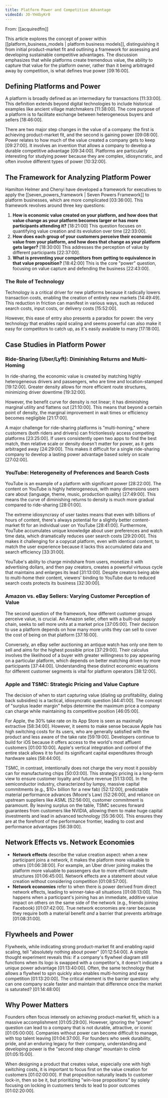 ```yaml
---
title: Platform Power and Competitive Advantage
videoId: JO-YH4byKr0
---
```


From: [[acquiredfm]] <br/> 

This article explores the concept of power within [[platform_business_models | platform business models]], distinguishing it from initial product-market fit and outlining a framework for assessing and developing sustainable competitive advantages. The discussion emphasizes that while platforms create tremendous value, the ability to capture that value for the platform owner, rather than it being arbitraged away by competition, is what defines true power <a class="yt-timestamp" data-t="09:16:00">[09:16:00]</a>.

## Defining Platforms and Power

A platform is broadly defined as an intermediary for transactions <a class="yt-timestamp" data-t="11:33:00">[11:33:00]</a>. This definition extends beyond digital technologies to include historical examples like ancient village matchmakers <a class="yt-timestamp" data-t="11:38:00">[11:38:00]</a>. The core purpose of a platform is to facilitate exchange between heterogeneous buyers and sellers <a class="yt-timestamp" data-t="18:46:00">[18:46:00]</a>.

There are two major step changes in the value of a company: the first is achieving product-market fit, and the second is gaining power <a class="yt-timestamp" data-t="09:08:00">[09:08:00]</a>. Power relates to how much of the value created a company gets to keep <a class="yt-timestamp" data-t="09:27:00">[09:27:00]</a>. It involves an invention that allows a company to develop a durable competitive advantage <a class="yt-timestamp" data-t="09:34:00">[09:34:00]</a>. Platforms are particularly interesting for studying power because they are complex, idiosyncratic, and often involve different types of power <a class="yt-timestamp" data-t="10:32:00">[10:32:00]</a>.

## The Framework for Analyzing Platform Power

Hamilton Helmer and Chenyi have developed a framework for executives to apply the [[seven_powers_framework | Seven Powers Framework]] to platform businesses, which are more complicated <a class="yt-timestamp" data-t="03:36:00">[03:36:00]</a>. This framework revolves around three key questions:

1.  **How is economic value created on your platform, and how does that value change as your platform becomes larger or has more participants attending it?** <a class="yt-timestamp" data-t="18:21:00">[18:21:00]</a> This question focuses on quantifying value creation and its evolution over time <a class="yt-timestamp" data-t="22:33:00">[22:33:00]</a>.
2.  **How does each group of your customers perceive their economic value from your platform, and how does that change as your platform gets larger?** <a class="yt-timestamp" data-t="18:30:00">[18:30:00]</a> This addresses the perception of value by different participants <a class="yt-timestamp" data-t="22:37:00">[22:37:00]</a>.
3.  **What is preventing your competitors from getting to equivalence in that value proposition?** <a class="yt-timestamp" data-t="18:42:00">[18:42:00]</a> This is the core "power" question, focusing on value capture and defending the business <a class="yt-timestamp" data-t="22:43:00">[22:43:00]</a>.

### The Role of Technology

Technology is a critical driver for new platforms because it radically lowers transaction costs, enabling the creation of entirely new markets <a class="yt-timestamp" data-t="14:49:00">[14:49:49]</a>. This reduction in friction can manifest in various ways, such as reduced search costs, input costs, or delivery costs <a class="yt-timestamp" data-t="15:52:00">[15:52:00]</a>.

However, this ease of entry also presents a paradox for power: the very technology that enables rapid scaling and seems powerful can also make it easy for competitors to catch up, as it's easily available to many <a class="yt-timestamp" data-t="17:18:00">[17:18:00]</a>.

## Case Studies in Platform Power

### Ride-Sharing (Uber/Lyft): Diminishing Returns and Multi-Homing

In ride-sharing, the economic value is created by matching highly heterogeneous drivers and passengers, who are time and location-stamped <a class="yt-timestamp" data-t="19:12:00">[19:12:00]</a>. Greater density allows for more efficient route structures, minimizing driver downtime <a class="yt-timestamp" data-t="19:32:00">[19:32:00]</a>.

However, the benefit curve for density is not linear; it has diminishing marginal utility and flattens out <a class="yt-timestamp" data-t="21:10:00">[21:10:00]</a>. This means that beyond a certain point of density, the marginal improvement in wait times or efficiency becomes negligible <a class="yt-timestamp" data-t="21:17:00">[21:17:00]</a>.

A major challenge for ride-sharing platforms is "multi-homing," where customers (both riders and drivers) can frictionlessly access competing platforms <a class="yt-timestamp" data-t="23:25:00">[23:25:00]</a>. If users consistently open two apps to find the best match, then relative scale or density doesn't matter for power, as it gets arbitraged away <a class="yt-timestamp" data-t="24:29:00">[24:29:00]</a>. This makes it difficult for a single ride-sharing company to develop a lasting power advantage based solely on scale <a class="yt-timestamp" data-t="27:02:00">[27:02:00]</a>.

### YouTube: Heterogeneity of Preferences and Search Costs

YouTube is an example of a platform with significant power <a class="yt-timestamp" data-t="28:22:00">[28:22:00]</a>. The content on YouTube is highly heterogeneous, with many dimensions users care about (language, theme, music, production quality) <a class="yt-timestamp" data-t="27:49:00">[27:49:00]</a>. This means the curve of diminishing returns to density is much more gradual compared to ride-sharing <a class="yt-timestamp" data-t="28:01:00">[28:01:00]</a>.

The extreme idiosyncrasy of user tastes means that even with billions of hours of content, there's always potential for a slightly better content-market fit for an individual user on YouTube <a class="yt-timestamp" data-t="28:41:00">[28:41:00]</a>. Furthermore, YouTube accumulates unique knowledge about user preferences and watch time data, which dramatically reduces user search costs <a class="yt-timestamp" data-t="29:20:00">[29:20:00]</a>. This makes it challenging for a copycat platform, even with identical content, to match the user experience because it lacks this accumulated data and search efficiency <a class="yt-timestamp" data-t="33:31:00">[33:31:00]</a>.

YouTube's ability to charge mindshare from users, monetize it with advertising dollars, and then pay creators, creates a powerful virtuous cycle that maintains and enlarges its lead <a class="yt-timestamp" data-t="31:13:00">[31:13:00]</a>. Despite creators being able to multi-home their content, viewers' binding to YouTube due to reduced search costs protects its business <a class="yt-timestamp" data-t="32:30:00">[32:30:00]</a>.

### Amazon vs. eBay Sellers: Varying Customer Perception of Value

The second question of the framework, how different customer groups perceive value, is crucial. An Amazon seller, often with a built-out supply chain, seeks to sell more units at a market price <a class="yt-timestamp" data-t="37:05:00">[37:05:00]</a>. Their decision to use a platform depends on how many more units they can sell to cover the cost of being on that platform <a class="yt-timestamp" data-t="37:16:00">[37:16:00]</a>.

Conversely, an eBay seller auctioning an antique watch has only one item to sell and aims for the highest possible price <a class="yt-timestamp" data-t="37:29:00">[37:29:00]</a>. Their calculus involves the likelihood of a buyer with greater willingness to pay appearing on a particular platform, which depends on better matching driven by more participants <a class="yt-timestamp" data-t="37:44:00">[37:44:00]</a>. Understanding these distinct economic equations for different customer segments is vital for platform operators <a class="yt-timestamp" data-t="38:12:00">[38:12:00]</a>.

### Apple and TSMC: Strategic Pricing and Value Capture

The decision of when to start capturing value (dialing up profitability, dialing back subsidies) is a tactical, idiosyncratic question <a class="yt-timestamp" data-t="44:41:00">[44:41:00]</a>. The concept of "surplus leader margin" helps determine the maximum price a company can charge while maintaining its competitive position <a class="yt-timestamp" data-t="46:05:00">[46:05:00]</a>.

For Apple, the 30% take rate on its App Store is seen as maximally extractive <a class="yt-timestamp" data-t="58:34:00">[58:34:00]</a>. However, it seems to make sense because Apple has high switching costs for its users, who are generally satisfied with the product and less aware of the take rate <a class="yt-timestamp" data-t="59:19:00">[59:19:00]</a>. Developers continue to build for iOS because it offers access to the world's most affluent customers <a class="yt-timestamp" data-t="01:00:10:00">[01:00:10:00]</a>. Apple's vertical integration and control of the entire stack allows it to fund its significant capital expenditures through hardware sales <a class="yt-timestamp" data-t="58:44:00">[58:44:00]</a>.

TSMC, in contrast, intentionally does not charge the very most it possibly can for manufacturing chips <a class="yt-timestamp" data-t="50:03:00">[50:03:00]</a>. This strategic pricing is a long-term view to ensure customer loyalty and future revenue <a class="yt-timestamp" data-t="51:13:00">[51:13:00]</a>. In the semiconductor industry, characterized by lumpy, massive capital commitments (e.g., $10+ billion for a new fab) <a class="yt-timestamp" data-t="52:12:00">[52:12:00]</a>, predictable material performance advances (Moore's Law) <a class="yt-timestamp" data-t="52:26:00">[52:26:00]</a>, and reliance on upstream suppliers like ASML <a class="yt-timestamp" data-t="52:56:00">[52:56:00]</a>, customer commitment is paramount. By leaving surplus on the table, TSMC secures forward guarantees from customers like NVIDIA, allowing them to make huge capital investments and lead in advanced technology <a class="yt-timestamp" data-t="55:36:00">[55:36:00]</a>. This ensures they are at the forefront of the performance frontier, leading to cost and performance advantages <a class="yt-timestamp" data-t="56:39:00">[56:39:00]</a>.

## Network Effects vs. Network Economies

*   **Network effects** describe the value creation aspect: when a new participant joins a network, it makes the platform more valuable to others <a class="yt-timestamp" data-t="01:06:38:00">[01:06:38:00]</a>. For example, an Uber driver joining makes the platform more valuable to passengers due to more efficient route structures <a class="yt-timestamp" data-t="01:06:45:00">[01:06:45:00]</a>. Network effects are a statement about value creation without considering competition <a class="yt-timestamp" data-t="01:08:57:00">[01:08:57:00]</a>.
*   **Network economies** refer to when there is power derived from direct network effects, leading to winner-take-all situations <a class="yt-timestamp" data-t="01:08:13:00">[01:08:13:00]</a>. This happens when a participant's joining has an immediate, additive value impact on others on the same side of the network (e.g., friends joining Facebook) <a class="yt-timestamp" data-t="01:07:42:00">[01:07:42:00]</a>. True network economies are rarer because they require both a material benefit *and* a barrier that prevents arbitrage <a class="yt-timestamp" data-t="01:08:31:00">[01:08:31:00]</a>.

## Flywheels and Power

Flywheels, while indicating strong product-market fit and enabling rapid scaling, tell "absolutely nothing about power" <a class="yt-timestamp" data-t="01:12:54:00">[01:12:54:00]</a>. A simple thought experiment reveals this: if a company's flywheel diagram still functions when its logo is swapped with a competitor's, it doesn't indicate a unique power advantage <a class="yt-timestamp" data-t="01:13:40:00">[01:13:40:00]</a>. Often, the same technology that allows a flywheel to spin quickly also enables multi-homing and easy competition <a class="yt-timestamp" data-t="01:13:20:00">[01:13:20:00]</a>. The critical element is the barrier question: why can one company scale faster and maintain that difference once the market is saturated? <a class="yt-timestamp" data-t="01:14:48:00">[01:14:48:00]</a>

## Why Power Matters

Founders often focus intensely on achieving product-market fit, which is a massive accomplishment <a class="yt-timestamp" data-t="01:05:29:00">[01:05:29:00]</a>. However, ignoring the "power" question can lead to a company that is not durable, attractive, or iconic <a class="yt-timestamp" data-t="01:05:00:00">[01:05:00:00]</a>. Companies without power can become difficult to manage, with top talent leaving <a class="yt-timestamp" data-t="01:04:37:00">[01:04:37:00]</a>. For founders who seek durability, pride, and an enduring legacy for their company, understanding and developing power is the "second step change" mountain to climb <a class="yt-timestamp" data-t="01:05:15:00">[01:05:15:00]</a>.

When designing a product that creates value, especially one with high switching costs, it is important to focus first on the value creation for customers <a class="yt-timestamp" data-t="01:02:00:00">[01:02:00:00]</a>. If that proposition naturally leads to customer lock-in, then so be it, but prioritizing "win-lose propositions" by solely focusing on locking in customers tends to lead to poor outcomes <a class="yt-timestamp" data-t="01:02:20:00">[01:02:20:00]</a>.